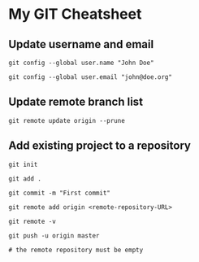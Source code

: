 # My GIT Cheatsheet

## Update username and email
`git config --global user.name "John Doe"`

`git config --global user.email "john@doe.org"`

## Update remote branch list
`git remote update origin --prune`

## Add existing project to a repository
`git init`

`git add .`

`git commit -m "First commit"`

`git remote add origin <remote-repository-URL>`

`git remote -v`

`git push -u origin master`

`# the remote repository must be empty`
